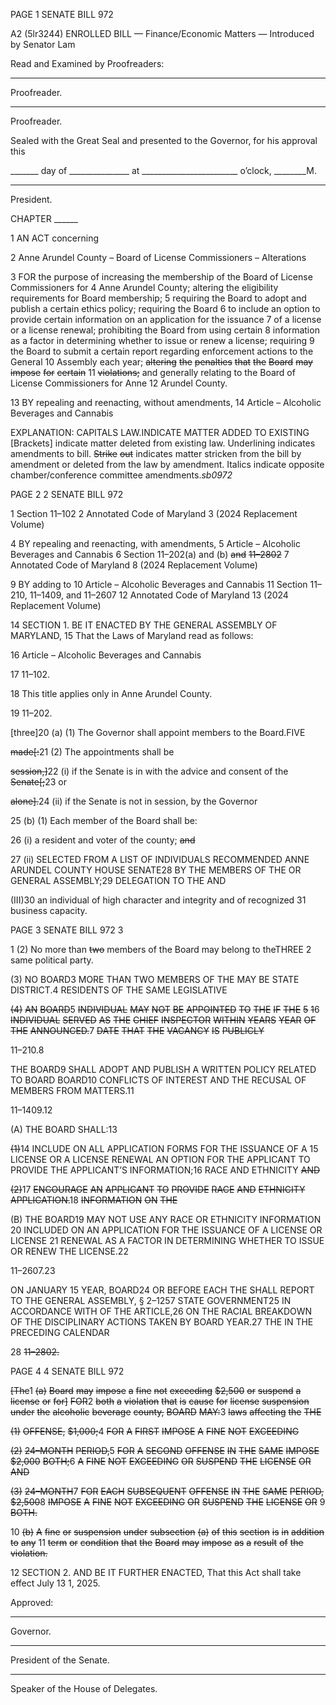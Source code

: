 PAGE 1
SENATE BILL 972

A2 (5lr3244)
ENROLLED BILL
— Finance/Economic Matters —
Introduced by Senator Lam

Read and Examined by Proofreaders:

_______________________________________________
Proofreader.
_______________________________________________
Proofreader.

Sealed with the Great Seal and presented to the Governor, for his approval this

_______ day of _______________ at ________________________ o’clock, ________M.

______________________________________________
President.

CHAPTER ______

1 AN ACT concerning

2 Anne Arundel County – Board of License Commissioners – Alterations

3 FOR the purpose of increasing the membership of the Board of License Commissioners for
4 Anne Arundel County; altering the eligibility requirements for Board membership;
5 requiring the Board to adopt and publish a certain ethics policy; requiring the Board
6 to include an option to provide certain information on an application for the issuance
7 of a license or a license renewal; prohibiting the Board from using certain
8 information as a factor in determining whether to issue or renew a license; requiring
9 the Board to submit a certain report regarding enforcement actions to the General
10 Assembly each year; ~~altering~~ ~~the~~ ~~penalties~~ ~~that~~ ~~the~~ ~~Board~~ ~~may~~ ~~impose~~ ~~for~~ ~~certain~~
11 ~~violations;~~ and generally relating to the Board of License Commissioners for Anne
12 Arundel County.

13 BY repealing and reenacting, without amendments,
14 Article – Alcoholic Beverages and Cannabis

EXPLANATION: CAPITALS LAW.INDICATE MATTER ADDED TO EXISTING
[Brackets] indicate matter deleted from existing law.
Underlining indicates amendments to bill.
~~Strike~~ ~~out~~ indicates matter stricken from the bill by amendment or deleted from the law by
amendment.
Italics indicate opposite chamber/conference committee amendments.*sb0972*

PAGE 2
2 SENATE BILL 972

1 Section 11–102
2 Annotated Code of Maryland
3 (2024 Replacement Volume)

4 BY repealing and reenacting, with amendments,
5 Article – Alcoholic Beverages and Cannabis
6 Section 11–202(a) and (b) ~~and~~ ~~11–2802~~
7 Annotated Code of Maryland
8 (2024 Replacement Volume)

9 BY adding to
10 Article – Alcoholic Beverages and Cannabis
11 Section 11–210, 11–1409, and 11–2607
12 Annotated Code of Maryland
13 (2024 Replacement Volume)

14 SECTION 1. BE IT ENACTED BY THE GENERAL ASSEMBLY OF MARYLAND,
15 That the Laws of Maryland read as follows:

16 Article – Alcoholic Beverages and Cannabis

17 11–102.

18 This title applies only in Anne Arundel County.

19 11–202.

[three]20 (a) (1) The Governor shall appoint members to the Board.FIVE

~~made[:~~21 (2) The appointments shall be

~~session,]~~22 (i) if the Senate is in with the advice and consent of the
~~Senate[;~~23 or

~~alone].~~24 (ii) if the Senate is not in session, by the Governor

25 (b) (1) Each member of the Board shall be:

26 (i) a resident and voter of the county; ~~and~~

27 (ii) SELECTED FROM A LIST OF INDIVIDUALS RECOMMENDED
ANNE ARUNDEL COUNTY HOUSE SENATE28 BY THE MEMBERS OF THE OR
GENERAL ASSEMBLY;29 DELEGATION TO THE AND

(III)30 an individual of high character and integrity and of recognized
31 business capacity.

PAGE 3
SENATE BILL 972 3

1 (2) No more than ~~two~~ members of the Board may belong to theTHREE
2 same political party.

(3) NO BOARD3 MORE THAN TWO MEMBERS OF THE MAY BE
STATE DISTRICT.4 RESIDENTS OF THE SAME LEGISLATIVE

~~(4)~~ ~~AN~~ ~~BOARD~~5 ~~INDIVIDUAL~~ ~~MAY~~ ~~NOT~~ ~~BE~~ ~~APPOINTED~~ ~~TO~~ ~~THE~~ ~~IF~~ ~~THE~~
~~5~~ ~~1~~6 ~~INDIVIDUAL~~ ~~SERVED~~ ~~AS~~ ~~THE~~ ~~CHIEF~~ ~~INSPECTOR~~ ~~WITHIN~~ ~~YEARS~~ ~~YEAR~~ ~~OF~~ ~~THE~~
~~ANNOUNCED.~~7 ~~DATE~~ ~~THAT~~ ~~THE~~ ~~VACANCY~~ ~~IS~~ ~~PUBLICLY~~

11–210.8

THE BOARD9 SHALL ADOPT AND PUBLISH A WRITTEN POLICY RELATED TO
BOARD BOARD10 CONFLICTS OF INTEREST AND THE RECUSAL OF MEMBERS FROM
MATTERS.11

11–1409.12

(A) THE BOARD SHALL:13

~~(1)~~14 INCLUDE ON ALL APPLICATION FORMS FOR THE ISSUANCE OF A
15 LICENSE OR A LICENSE RENEWAL AN OPTION FOR THE APPLICANT TO PROVIDE THE
APPLICANT’S INFORMATION;16 RACE AND ETHNICITY ~~AND~~

~~(2)~~17 ~~ENCOURAGE~~ ~~AN~~ ~~APPLICANT~~ ~~TO~~ ~~PROVIDE~~ ~~RACE~~ ~~AND~~ ~~ETHNICITY~~
~~APPLICATION.~~18 ~~INFORMATION~~ ~~ON~~ ~~THE~~

(B) THE BOARD19 MAY NOT USE ANY RACE OR ETHNICITY INFORMATION
20 INCLUDED ON AN APPLICATION FOR THE ISSUANCE OF A LICENSE OR LICENSE
21 RENEWAL AS A FACTOR IN DETERMINING WHETHER TO ISSUE OR RENEW THE
LICENSE.22

11–2607.23

ON JANUARY 15 YEAR, BOARD24 OR BEFORE EACH THE SHALL REPORT TO THE
GENERAL ASSEMBLY, § 2–1257 STATE GOVERNMENT25 IN ACCORDANCE WITH OF THE
ARTICLE,26 ON THE RACIAL BREAKDOWN OF THE DISCIPLINARY ACTIONS TAKEN BY
BOARD YEAR.27 THE IN THE PRECEDING CALENDAR

28 ~~11–2802.~~

PAGE 4
4 SENATE BILL 972

~~[The~~1 ~~(a)~~ ~~Board~~ ~~may~~ ~~impose~~ ~~a~~ ~~fine~~ ~~not~~ ~~exceeding~~ ~~$2,500~~ ~~or~~ ~~suspend~~ ~~a~~ ~~license~~ ~~or~~
~~for]~~ ~~FOR~~2 ~~both~~ ~~a~~ ~~violation~~ ~~that~~ ~~is~~ ~~cause~~ ~~for~~ ~~license~~ ~~suspension~~ ~~under~~ ~~the~~ ~~alcoholic~~ ~~beverage~~
~~county,~~ ~~BOARD~~ ~~MAY:~~3 ~~laws~~ ~~affecting~~ ~~the~~ ~~THE~~

~~(1)~~ ~~OFFENSE,~~ ~~$1,000;~~4 ~~FOR~~ ~~A~~ ~~FIRST~~ ~~IMPOSE~~ ~~A~~ ~~FINE~~ ~~NOT~~ ~~EXCEEDING~~

~~(2)~~ ~~24–MONTH~~ ~~PERIOD,~~5 ~~FOR~~ ~~A~~ ~~SECOND~~ ~~OFFENSE~~ ~~IN~~ ~~THE~~ ~~SAME~~ ~~IMPOSE~~
~~$2,000~~ ~~BOTH;~~6 ~~A~~ ~~FINE~~ ~~NOT~~ ~~EXCEEDING~~ ~~OR~~ ~~SUSPEND~~ ~~THE~~ ~~LICENSE~~ ~~OR~~ ~~AND~~

~~(3)~~ ~~24–MONTH~~7 ~~FOR~~ ~~EACH~~ ~~SUBSEQUENT~~ ~~OFFENSE~~ ~~IN~~ ~~THE~~ ~~SAME~~
~~PERIOD,~~ ~~$2,500~~8 ~~IMPOSE~~ ~~A~~ ~~FINE~~ ~~NOT~~ ~~EXCEEDING~~ ~~OR~~ ~~SUSPEND~~ ~~THE~~ ~~LICENSE~~ ~~OR~~
9 ~~BOTH.~~

10 ~~(b)~~ ~~A~~ ~~fine~~ ~~or~~ ~~suspension~~ ~~under~~ ~~subsection~~ ~~(a)~~ ~~of~~ ~~this~~ ~~section~~ ~~is~~ ~~in~~ ~~addition~~ ~~to~~ ~~any~~
11 ~~term~~ ~~or~~ ~~condition~~ ~~that~~ ~~the~~ ~~Board~~ ~~may~~ ~~impose~~ ~~as~~ ~~a~~ ~~result~~ ~~of~~ ~~the~~ ~~violation.~~

12 SECTION 2. AND BE IT FURTHER ENACTED, That this Act shall take effect July
13 1, 2025.

Approved:

________________________________________________________________________________
Governor.

________________________________________________________________________________
President of the Senate.

________________________________________________________________________________
Speaker of the House of Delegates.